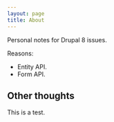 ```yaml
---
layout: page
title: About
---
```


Personal notes for Drupal 8 issues.

Reasons:
- Entity API.
- Form API.

## Other thoughts

This is a test.
